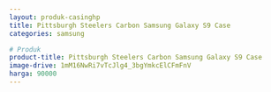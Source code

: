 ```yaml
---
layout: produk-casinghp
title: Pittsburgh Steelers Carbon Samsung Galaxy S9 Case
categories: samsung

# Produk
product-title: Pittsburgh Steelers Carbon Samsung Galaxy S9 Case
image-drive: 1mM16NwRi7vTcJlg4_3bgYmkcElCFmFnV
harga: 90000
---
```

